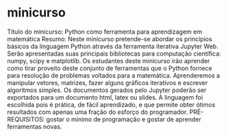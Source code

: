 # minicurso
Título do minicurso: Python como ferramenta para aprendizagem em matemática  Resumo:  Neste minicurso pretende-se abordar os princípios básicos da linguagem Python através da ferramenta iterativa Jupyter Web. Serão apresentadas suas principais bibliotecas para computação científica: numpy, scipy e matplotlib.  Os estudantes deste minicurso irão aprender como tirar proveito deste conjunto de ferramentas que o Python fornece para resolução de problemas voltados para a matemática. Aprenderemos a manipular vetores, matrizes, fazer alguns gráficos iterativos e escrever algoritmos simples. Os documentos gerados pelo Jupyter poderão ser exportados para um documento html, latex ou slides. A linguagem foi escolhida pois é prática, de fácil aprendizado, e que permite obter ótimos resultados com apenas uma fração do esforço do programador.  PRÉ-REQUISITOS: gostar o mínimo de programação e gostar de aprender ferramentas novas.
